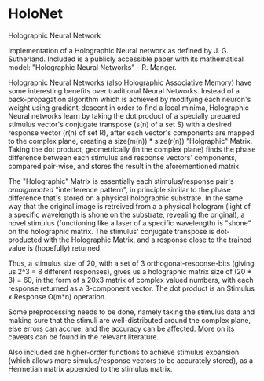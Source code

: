 # HoloNet
Holographic Neural Network

Implementation of a Holographic Neural network as defined by J. G. Sutherland.  Included is a publicly accessible paper with its mathematical model: "Holographic Neural Networks" - R. Manger.

Holographic Neural Networks (also Holographic Associative Memory) have some interesting benefits over traditional Neural Networks.  Instead of a back-propagation algorithm which is achieved by modifying each neuron's weight using gradient-descent in order to find a local minima, Holographic Neural networks learn by taking the dot product of a specially prepared stimulus vector's conjugate transpose (s(n) of a set S)  with a desired response vector (r(n) of set R), after each vector's components are mapped to the complex plane, creating a size(m(n)) * size(r(n)) "Holgraphic" Matrix.  Taking the dot product, geometrically (in the complex plane) finds the phase difference between each stimulus and response vectors' components, compared pair-wise, and stores the result in the aforementioned matrix.

The "Holographic" Matrix is essentially each stimulus/response pair's *amalgamated* "interference pattern", in principle similar to the phase difference that's stored on a physical holographic substrate.  In the same way that the original image is retreived from a a physical hologram (light of a specific wavelength is shone on the substrate, revealing the original), a novel stimulus (functioning like a laser of a specific wavelength) is "shone" on the holographic matrix.  The stimulus' conjugate transpose is dot-producted with the Holographic Matrix, and a response close to the trained value is (hopefully) returned.

Thus, a stimulus size of 20, with a set of 3 orthogonal-response-bits (giving us 2^3 = 8 different responses), gives us a holographic matrix size of (20 * 3) = 60, in the form of a 20x3 matrix of complex valued numbers, with each response returned as a 3-component vector.  The dot product is an Stimulus x Response O(m*n) operation.

Some preprocessing needs to be done, namely taking the stimulus data and making sure that the stimuli are well-distributed around the complex plane, else errors can accrue, and the accuracy can be affected.  More on its caveats can be found in the relevant literature.

Also included are higher-order functions to achieve stimulus expansion (which allows more simulus/response vectors to be accurately stored), as a Hermetian matrix appended to the stimulus matrix.
